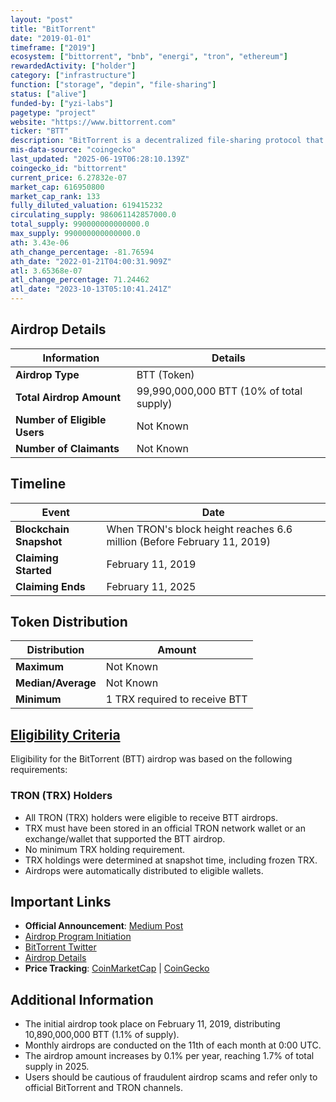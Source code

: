 ```yaml
---
layout: "post"
title: "BitTorrent"
date: "2019-01-01"
timeframe: ["2019"]
ecosystem: ["bittorrent", "bnb", "energi", "tron", "ethereum"]
rewardedActivity: ["holder"]
category: ["infrastructure"]
function: ["storage", "depin", "file-sharing"]
status: ["alive"]
funded-by: ["yzi-labs"]
pagetype: "project"
website: "https://www.bittorrent.com"
ticker: "BTT"
description: "BitTorrent is a decentralized file-sharing protocol that enables efficient distribution of data using peer-to-peer technology. It leverages blockchain technology to incentivize users with BTT tokens for participating in the network."
mis-data-source: "coingecko"
last_updated: "2025-06-19T06:28:10.139Z"
coingecko_id: "bittorrent"
current_price: 6.27832e-07
market_cap: 616950800
market_cap_rank: 133
fully_diluted_valuation: 619415232
circulating_supply: 986061142857000.0
total_supply: 990000000000000.0
max_supply: 990000000000000.0
ath: 3.43e-06
ath_change_percentage: -81.76594
ath_date: "2022-01-21T04:00:31.909Z"
atl: 3.65368e-07
atl_change_percentage: 71.24462
atl_date: "2023-10-13T05:10:41.241Z"
---
```


## Airdrop Details

| Information                  | Details                                  |
| ---------------------------- | ---------------------------------------- |
| **Airdrop Type**             | BTT (Token)                              |
| **Total Airdrop Amount**     | 99,990,000,000 BTT (10% of total supply) |
| **Number of Eligible Users** | Not Known                                |
| **Number of Claimants**      | Not Known                                |

## Timeline

| Event                   | Date                                                                    |
| ----------------------- | ----------------------------------------------------------------------- |
| **Blockchain Snapshot** | When TRON's block height reaches 6.6 million (Before February 11, 2019) |
| **Claiming Started**    | February 11, 2019                                                       |
| **Claiming Ends**       | February 11, 2025                                                       |

## Token Distribution

| Distribution       | Amount                        |
| ------------------ | ----------------------------- |
| **Maximum**        | Not Known                     |
| **Median/Average** | Not Known                     |
| **Minimum**        | 1 TRX required to receive BTT |

## [Eligibility Criteria](https://medium.com/bittorrent/bittorrent-foundation-unveils-more-details-regarding-bittorrent-btt-airdrops-for-tron-trx-8bbd194f8a87)

Eligibility for the BitTorrent (BTT) airdrop was based on the following requirements:

### TRON (TRX) Holders
- All TRON (TRX) holders were eligible to receive BTT airdrops.
- TRX must have been stored in an official TRON network wallet or an exchange/wallet that supported the BTT airdrop.
- No minimum TRX holding requirement.
- TRX holdings were determined at snapshot time, including frozen TRX.
- Airdrops were automatically distributed to eligible wallets.

## Important Links

- **Official Announcement**: [Medium Post](https://medium.com/bittorrent/bittorrent-foundation-unveils-more-details-regarding-bittorrent-btt-airdrops-for-tron-trx-8bbd194f8a87)
- [Airdrop Program Initiation](https://medium.com/bittorrent/bittorrent-btt-airdrop-program-for-tron-trx-holders-initiated-1918d352ebf)
- [BitTorrent Twitter](https://x.com/BitTorrent/status/1087027478609170434)
- [Airdrop Details](https://x.com/BitTorrent/status/1095017021727752197)
- **Price Tracking**: [CoinMarketCap](https://coinmarketcap.com/currencies/bittorrent/) | [CoinGecko](https://www.coingecko.com/en/coins/bittorrent)

## Additional Information

- The initial airdrop took place on February 11, 2019, distributing 10,890,000,000 BTT (1.1% of supply).
- Monthly airdrops are conducted on the 11th of each month at 0:00 UTC.
- The airdrop amount increases by 0.1% per year, reaching 1.7% of total supply in 2025.
- Users should be cautious of fraudulent airdrop scams and refer only to official BitTorrent and TRON channels.